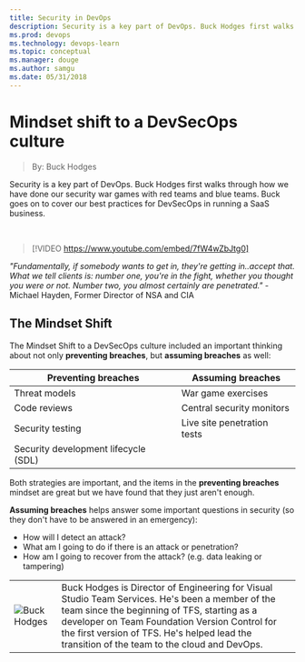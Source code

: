 ```yaml
---
title: Security in DevOps
description: Security is a key part of DevOps. Buck Hodges first walks through how we have done our security war games with red teams and blue teams. Buck goes on to cover our best practices for DevSecOps in running a SaaS business.
ms.prod: devops
ms.technology: devops-learn
ms.topic: conceptual
ms.manager: douge
ms.author: samgu
ms.date: 05/31/2018
---
```


# Mindset shift to a DevSecOps culture
> By: Buck Hodges

Security is a key part of DevOps. Buck Hodges first walks through how we have done our security war games with red teams and blue teams. Buck goes on to cover our best practices for DevSecOps in running a SaaS business.

<br>

> [!VIDEO https://www.youtube.com/embed/7fW4wZbJtg0]

_"Fundamentally, if somebody wants to get in, they're getting in..accept that. What we tell clients is: number one, you're in the fight, whether you thought you were or not. Number two, you almost certainly are penetrated."_ - Michael Hayden, Former Director of NSA and CIA

## The Mindset Shift

The Mindset Shift to a DevSecOps culture included an important thinking about not only **preventing breaches**, but **assuming breaches** as well:

| Preventing breaches                      | Assuming breaches                              |
|------------------------------------------|------------------------------------------------|
| Threat models                            | War game exercises                             |
| Code reviews                             | Central security monitors                      |
| Security testing                         | Live site penetration tests                    |
| Security development lifecycle (SDL)     |                                                |

Both strategies are important, and the items in the **preventing breaches** mindset are great but we have found that they just aren't enough.

**Assuming breaches** helps answer some important questions in security (so they don't have to be answered in an emergency):

* How will I detect an attack?
* What am I going to do if there is an attack or penetration?
* How am I going to recover from the attack? (e.g. data leaking or tampering)



|             |                           |
|-------------|---------------------------|
|![Buck Hodges](https://secure.gravatar.com/avatar/baad17c3a2d3ea8fffc392f9dd209426?s=130&d=mm&r=g)|Buck Hodges is Director of Engineering for Visual Studio Team Services. He's been a member of the team since the beginning of TFS, starting as a developer on Team Foundation Version Control for the first version of TFS. He's helped lead the transition of the team to the cloud and DevOps. |